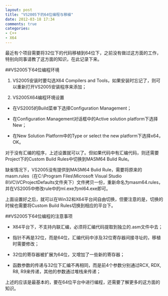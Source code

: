 ```yaml
---
layout: post
title: "VS2005下的64位编程与移植"
date: 2012-03-18 17:34
comments: true
categories:
- C++
- X64
---
```


最近有个项目需要将32位下的代码移植到64位下，之前没有做过这方面的工作，特别向同事请教了这方面的知识，在此记录下来。

<!--more-->

##VS2005下64位编程环境

1. VS2005安装时要勾选X64 Compilers and Tools，如果安装时忘记了，则可以重新打开VS2005安装程序来添加；

2. VS2005X64编程环境设置

- 在VS2005的Build菜单下选择Configuration Management；

- 在Configuration Management对话框中的Active solution platform下选择New；

- 在New Solution Platform中的Type or select the new platform下选择x64，OK。
   
对于没有汇编的程序，上述设置就可以了。但如果代码中有汇编代码，则还需要Project下的Custom Build Rules中切换到MASM64 Bulid Rule。

缺省情况下，VS2005没有提供到MASM64 Bulid Rule，需要将原来的masm.rules（在C:\Program Files\Microsoft Visual Studio 8\VC\VCProjectDefaults文件夹下）文件拷贝一份，重新命名为masm64.rules，并在VS2005中修改rule中的ml.exe为ml64.exe即可。

上面设置好之后，就可以在Win32和X64平台间自由切换，但要注意的是，切换的时候也需要将Custom Build Rules切换到相应的平台下。

##VS2005下64位编程的注意事项

- X64平台下，不支持内联汇编，必须将汇编代码提取到独立的.asm文件中去；

- 指针不再是32位，而是64位，汇编代码中涉及32位寄存器间接寻址的，移植时需要修改；

- 32位的寄存器被扩展为64位，又增加了一些新的寄存器；

- 函数参数的传递与32位下汇编不再相同，而是前4个参数分别通过RCX, RDX, R8, R9来传递，其他的参数通过堆栈来传递；


上述的应该是最基本的，要在64位平台中进行编程，还需要了解更多的这方面的知识。

